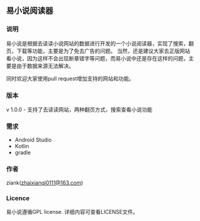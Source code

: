 ## 易小说阅读器

### 说明
易小说是根据去读读小说网站的数据进行开发的一个小说阅读器，实现了搜索，翻页，下载等功能，主要是为了免去广告的问题。
当然，还是建议大家去正版网站看小说，因为这样不会出现断章错字等问题，而易小说中还是存在这样的问题，主要是由于数据来源无法解决。

同时欢迎大家使用pull request增加支持的网站和功能。

### 版本
v 1.0.0 - 支持了去读读网站，两种翻页方式，搜索查看小说功能

### 需求
- Android Studio
- Kotlin
- gradle

### 作者
ziank(zhaixianqi0111@163.com)

### Licence
易小说遵循GPL license. 详细内容可查看LICENSE文件。

